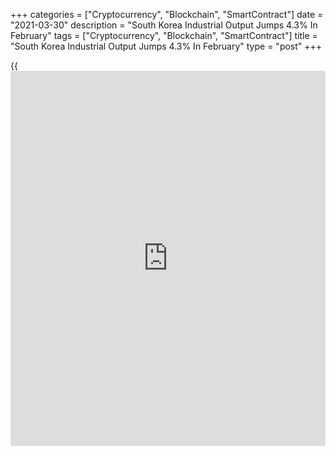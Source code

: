 +++
categories = ["Cryptocurrency", "Blockchain", "SmartContract"]
date = "2021-03-30"
description = "South Korea Industrial Output Jumps 4.3% In February"
tags = ["Cryptocurrency", "Blockchain", "SmartContract"]
title = "South Korea Industrial Output Jumps 4.3% In February"
type = "post"
+++

{{<iframe id="large-banner" src="https://www.bounty.group/#slide=14.0" width="100%" height="600" scrolling="no" style="border: 0px solid rgb(216, 221, 230); border-radius: 3px;">}}

Industrial production in South Korea climbed a seasonally adjusted4.3
percent on month in February, Statistics Korea said on Wednesday.

That beat forecasts for a decline of 0.1 percent following the upwardly
revised 1.2 percent contraction in January (originally -1.6 percent).

On a yearly basis, industrial production was up 0.9 percent - shy of
expectations for an increase of 2.5 percent following the upwardly
revised 7.8 percent jump in the previous month (originally 7.5 percent).

The Index of all industry production in February was up 2.1 percent on
month and 0.4 percent on year.

For comments and feedback [contact](https://www.playgroundfx.com/contact/): editorial@rtt[news](https://www.letsplayfx.com/blog/forex-news-website/).com

[Economic News][1]

 **What parts of the world are seeing the best (and worst) economic
performances lately? Click[here][2] to check out our [Econ Scorecard][2]
and find out! See up-to-the-moment [ranking](https://www.playgroundfx.com/blog/crypto-exchange-ranking/)s for the best and worst
performers in [GDP][3], [unemployment rate][4], [inflation][5] and much
more.**

   1. www.rtt[news](https://www.letsplayfx.com/blog/forex-news-website/).com/Content/EconomicNews.aspx
   2. www.rtt[news](https://www.letsplayfx.com/blog/forex-news-website/).com/economic-scorecard/world-rank/retail-sales/highest-performance.aspx
   3. www.rtt[news](https://www.letsplayfx.com/blog/forex-news-website/).com/economic-scorecard/world-rank/GDP/highest-performance.aspx
   4. www.rtt[news](https://www.letsplayfx.com/blog/forex-news-website/).com/economic-scorecard/world-rank/unemployment-rate/lowest-performance.aspx
   5. www.rtt[news](https://www.letsplayfx.com/blog/forex-news-website/).com/economic-scorecard/world-rank/CPI/highest-performance.aspx